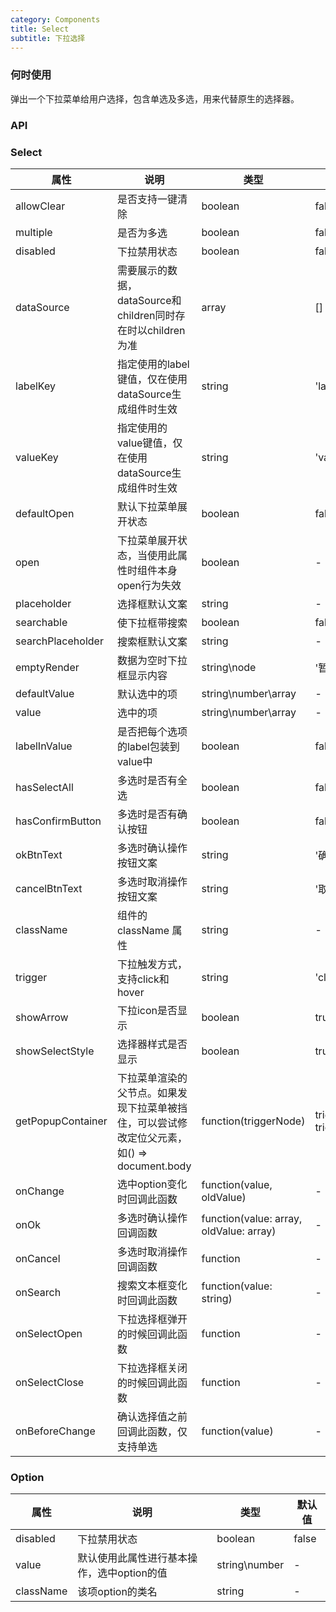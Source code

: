 ```yaml
---
category: Components
title: Select
subtitle: 下拉选择
---
```


### 何时使用
弹出一个下拉菜单给用户选择，包含单选及多选，用来代替原生的选择器。

### API
### Select
| 属性 | 说明 | 类型 | 默认值 |
| --- | --- | --- | --- |
| allowClear | 是否支持一键清除 | boolean | false |
| multiple | 是否为多选 | boolean | false |
| disabled | 下拉禁用状态 | boolean | false |
| dataSource | 需要展示的数据，dataSource和children同时存在时以children为准 | array | [] |
| labelKey | 指定使用的label键值，仅在使用dataSource生成组件时生效 | string | 'label' |
| valueKey | 指定使用的value键值，仅在使用dataSource生成组件时生效 | string | 'value' |
| defaultOpen | 默认下拉菜单展开状态 | boolean | false |
| open | 下拉菜单展开状态，当使用此属性时组件本身open行为失效 | boolean | - |
| placeholder | 选择框默认文案 | string | - |
| searchable | 使下拉框带搜索 | boolean | false |
| searchPlaceholder | 搜索框默认文案 | string | - |
| emptyRender | 数据为空时下拉框显示内容 | string\node | '暂时没有数据' |
| defaultValue | 默认选中的项 | string\number\array | - |
| value | 选中的项 | string\number\array | - |
| labelInValue | 是否把每个选项的label包装到value中 | boolean | false |
| hasSelectAll | 多选时是否有全选 | boolean | false |
| hasConfirmButton | 多选时是否有确认按钮 | boolean | false |
| okBtnText | 多选时确认操作按钮文案| string | '确认' |
| cancelBtnText | 多选时取消操作按钮文案 | string | '取消' |
| className | 组件的 className 属性 | string | - |
| trigger | 下拉触发方式，支持click和hover | string | 'click' |
| showArrow | 下拉icon是否显示 | boolean | true |
| showSelectStyle | 选择器样式是否显示 | boolean | true |
| getPopupContainer | 下拉菜单渲染的父节点。如果发现下拉菜单被挡住，可以尝试修改定位父元素，如() => document.body | function(triggerNode) | triggerNode => triggerNode.parentElement |
| onChange | 选中option变化时回调此函数 | function(value, oldValue) | - |
| onOk | 多选时确认操作回调函数| function(value: array, oldValue: array) | - |
| onCancel | 多选时取消操作回调函数 | function | - |
| onSearch | 搜索文本框变化时回调此函数 | function(value: string) | - |
| onSelectOpen | 下拉选择框弹开的时候回调此函数 | function | - |
| onSelectClose | 下拉选择框关闭的时候回调此函数 | function | - |
| onBeforeChange | 确认选择值之前回调此函数，仅支持单选 | function(value) | - |

### Option
| 属性 | 说明 | 类型 | 默认值 |
| --- | --- | --- | --- |
| disabled | 下拉禁用状态 | boolean | false |
| value | 默认使用此属性进行基本操作，选中option的值 | string\number | - |
| className | 该项option的类名 | string | - |
